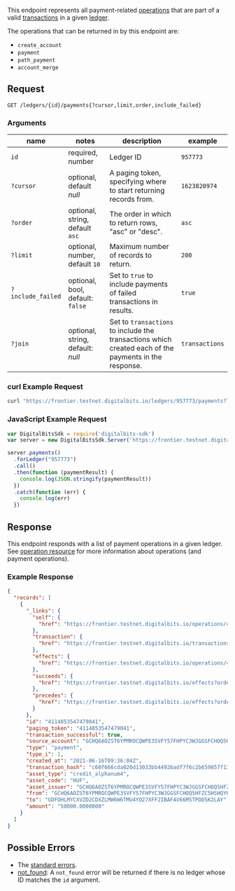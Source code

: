 This endpoint represents all payment-related [operations](../resources/operation.md) that are part
of a valid [transactions](../resources/transaction.md) in a given [ledger](../resources/ledger.md).

The operations that can be returned in by this endpoint are:

- `create_account`
- `payment`
- `path_payment`
- `account_merge`

## Request

```
GET /ledgers/{id}/payments{?cursor,limit,order,include_failed}
```

### Arguments

|  name  |  notes  | description | example |
| ------ | ------- | ----------- | ------- |
| `id` | required, number | Ledger ID | `957773` |
| `?cursor` | optional, default _null_ | A paging token, specifying where to start returning records from. | `1623820974` |
| `?order`  | optional, string, default `asc` | The order in which to return rows, "asc" or "desc". | `asc` |
| `?limit`  | optional, number, default `10` | Maximum number of records to return. | `200` |
| `?include_failed` | optional, bool, default: `false` | Set to `true` to include payments of failed transactions in results. | `true` |
| `?join` | optional, string, default: _null_ | Set to `transactions` to include the transactions which created each of the payments in the response. | `transactions` |

### curl Example Request

```sh
curl "https://frontier.testnet.digitalbits.io/ledgers/957773/payments?limit=1"
```

### JavaScript Example Request

```javascript
var DigitalBitsSdk = require('digitalbits-sdk')
var server = new DigitalBitsSdk.Server('https://frontier.testnet.digitalbits.io');

server.payments()
  .forLedger("957773")
  .call()
  .then(function (paymentResult) {
    console.log(JSON.stringify(paymentResult))
  })
  .catch(function (err) {
    console.log(err)
  })
```

## Response

This endpoint responds with a list of payment operations in a given ledger. See [operation
resource](../resources/operation.md) for more information about operations (and payment
operations).

### Example Response

```json
{
  "records": [
    {
      "_links": {
        "self": {
          "href": "https://frontier.testnet.digitalbits.io/operations/4114853547479041"
        },
        "transaction": {
          "href": "https://frontier.testnet.digitalbits.io/transactions/c60f666cda020d13033bb44926adf7f6c2b659857f13959e3988351055c0b52f"
        },
        "effects": {
          "href": "https://frontier.testnet.digitalbits.io/operations/4114853547479041/effects"
        },
        "succeeds": {
          "href": "https://frontier.testnet.digitalbits.io/effects?order=desc&cursor=4114853547479041"
        },
        "precedes": {
          "href": "https://frontier.testnet.digitalbits.io/effects?order=asc&cursor=4114853547479041"
        }
      },
      "id": "4114853547479041",
      "paging_token": "4114853547479041",
      "transaction_successful": true,
      "source_account": "GCHQ6AOZST6YPMROCQWPE3SVFY57FHPYC3WJGGSFCHOQ5HFZC5HSHQYK",
      "type": "payment",
      "type_i": 1,
      "created_at": "2021-06-16T09:36:04Z",
      "transaction_hash": "c60f666cda020d13033bb44926adf7f6c2b659857f13959e3988351055c0b52f",
      "asset_type": "credit_alphanum4",
      "asset_code": "HUF",
      "asset_issuer": "GCHQ6AOZST6YPMROCQWPE3SVFY57FHPYC3WJGGSFCHOQ5HFZC5HSHQYK",
      "from": "GCHQ6AOZST6YPMROCQWPE3SVFY57FHPYC3WJGGSFCHOQ5HFZC5HSHQYK",
      "to": "GDFOHLMYCXVZD2CDXZLMW6W6TMU4YO27XFF2IBAFAV66MSTPDDSK2LAY",
      "amount": "50000.0000000"
    }
  ]
}
```

## Possible Errors

- The [standard errors](../errors.md#standard-errors).
- [not_found](../errors/not-found.md): A `not_found` error will be returned if there is no ledger whose ID matches the `id` argument.
